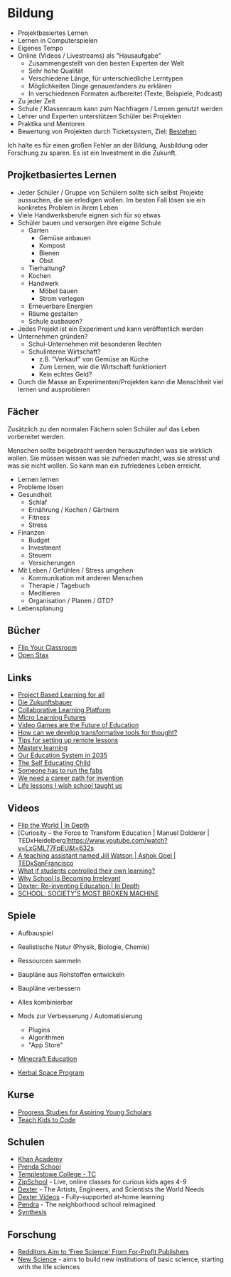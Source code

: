 # Bildung

- Projektbasiertes Lernen
- Lernen in Computerspielen
- Eigenes Tempo
- Online (Videos / Livestreams) als "Hausaufgabe"
    + Zusammengestellt von den besten Experten der Welt
    + Sehr hohe Qualität
    + Verschiedene Länge, für unterschiedliche Lerntypen
    + Möglichkeiten Dinge genauer/anders zu erklären
    + In verschiedenen Formaten aufbereitet (Texte, Beispiele, Podcast)
- Zu jeder Zeit
- Schule / Klassenraum kann zum Nachfragen / Lernen genutzt werden
- Lehrer und Experten unterstützen Schüler bei Projekten 
- Praktika und Mentoren
- Bewertung von Projekten durch Ticketsystem, Ziel: [Bestehen](https://en.wikipedia.org/wiki/Mastery_learning)

Ich halte es für einen großen Fehler an der Bildung, Ausbildung oder Forschung zu sparen. Es ist ein Investment in die Zukunft. 

## Projketbasiertes Lernen

- Jeder Schüler / Gruppe von Schülern sollte sich selbst Projekte aussuchen, die sie erledigen wollen. Im besten Fall lösen sie ein konkretes Problem in ihrem Leben
- Viele Handwerksberufe eignen sich für so etwas
- Schüler bauen und versorgen ihre eigene Schule
    + Garten
        * Gemüse anbauen
        * Kompost
        * Bienen
        * Obst
    + Tierhaltung?
    + Kochen
    + Handwerk
        * Möbel bauen
        * Strom verlegen
    + Erneuerbare Energien
    + Räume gestalten
    + Schule ausbauen?
- Jedes Projekt ist ein Experiment und kann veröffentlich werden
- Unternehmen gründen?
    + Schul-Unternehmen mit besonderen Rechten
    + Schulinterne Wirtschaft?
        * z.B. "Verkauf" von Gemüse an Küche
        * Zum Lernen, wie die Wirtschaft funktioniert
        * Kein echtes Geld?
- Durch die Masse an Experimenten/Projekten kann die Menschheit viel lernen und ausprobieren

## Fächer

Zusätzlich zu den normalen Fächern solen Schüler auf das Leben vorbereitet werden.

Menschen sollte beigebracht werden herauszufinden was sie wirklich wollen. Sie müssen wissen was sie zufrieden macht, was sie stresst und was sie nicht wollen. So kann man ein zufriedenes Leben erreicht.  

- Lernen lernen
- Probleme lösen
- Gesundheit
    + Schlaf
    + Ernährung / Kochen / Gärtnern
    + Fitness
    + Stress
- Finanzen
    + Budget
    + Investment
    + Steuern
    + Versicherungen
- Mit Leben / Gefühlen / Stress umgehen
    + Kommunikation mit anderen Menschen
    + Therapie / Tagebuch
    + Meditieren
    + Organisation / Planen / GTD?
- Lebensplanung

## Bücher

- [Flip Your Classroom](https://www.goodreads.com/book/show/27213514-flip-your-classroom)
- [Open Stax](https://openstax.org/)

## Links

- [Project Based Learning for all](https://www.pblworks.org/)
- [Die Zukunftsbauer](https://www.diezukunftsbauer.com/)
- [Collaborative Learning Platform](https://azlen.me/projects/collaborative_learning_platform/)
- [Micro Learning Futures](https://azlen.me/projects/micro_learning_futures/)
- [Video Games are the Future of Education](https://nabeelqu.co/education)
- [How can we develop transformative tools for thought?](https://numinous.productions/ttft/#exploring-tools-for-thought)
- [Tips for setting up remote lessons](https://www.3blue1brown.com/blog/livestream-setup)
- [Mastery learning](https://en.wikipedia.org/wiki/Mastery_learning)
- [Our Education System in 2035](https://medium.com/postcards-from-2035/how-we-learn-in-2035-54b16c66e190)
- [The Self Educating Child](https://www.mrmoneymustache.com/2021/04/18/the-self-educating-child/)
- [Someone has to run the fabs](https://noahpinion.substack.com/p/someone-has-to-run-the-fabs)
- [We need a career path for invention](https://rootsofprogress.org/a-career-path-for-invention)
- [Life lessons I wish school taught us](https://twitter.com/Julian/status/1397281208296525833)

## Videos

- [Flip the World | In Depth](https://www.youtube.com/watch?v=wfctJRQSPc4)
- [Curiosity – the Force to Transform Education | Manuel Dolderer | TEDxHeidelberg]https://www.youtube.com/watch?v=LxGML77FpEU&t=632s
- [A teaching assistant named Jill Watson | Ashok Goel | TEDxSanFrancisco](https://www.youtube.com/watch?v=WbCguICyfTA)
- [What if students controlled their own learning?](https://www.youtube.com/watch?v=nMxqEkg3wQ0)
- [Why School Is Becoming Irrelevant](https://www.youtube.com/watch?v=VSiQCL3oBj8)
- [Dexter: Re-inventing Education | In Depth](https://www.youtube.com/watch?v=p5zIWw4gu8c)
- [SCHOOL: SOCIETY'S MOST BROKEN MACHINE](https://www.youtube.com/watch?v=0Qi36WcylLs)

## Spiele

- Aufbauspiel
- Realistische Natur (Physik, Biologie, Chemie)
- Ressourcen sammeln
- Baupläne aus Rohstoffen entwickeln
- Baupläne verbessern
- Alles kombinierbar
- Mods zur Verbesserung / Automatisierung
    + Plugins
    + Algorithmen
    + "App Store"

- [Minecraft Education](https://education.minecraft.net/)
- [Kerbal Space Program](https://www.kerbalspaceprogram.com/)

## Kurse

- [Progress Studies for Aspiring
Young Scholars](https://progressstudies.school/)
- [Teach Kids to Code](https://alexn.org/wiki/docs/teach-kids.html)

## Schulen

- [Khan Academy](www.khanacademy.com)
- [Prenda School](https://prendaschool.com/)
- [Templestowe College - TC](https://tc.vic.edu.au/)
- [ZipSchool](https://zipschool.com/) - Live, online classes for curious kids ages 4-9
- [Dexter](https://www.dexter.school/) - The Artists, Engineers, and Scientists the World Needs
- [Dexter Videos](https://dexter.live/) - Fully-supported
at-home learning
- [Pendra](https://prendaschool.com/) - The neighborhood school reimagined
- [Synthesis](https://www.synthesis.is/)

## Forschung

- [Redditors Aim to 'Free Science' From For-Profit Publishers](https://interestingengineering.com/redditors-aim-to-free-science-from-for-profit-publishers?utm_source=tldrnewsletter)
- [New Science](https://newscience.org/) - aims to build new institutions of basic science, starting with the life sciences

